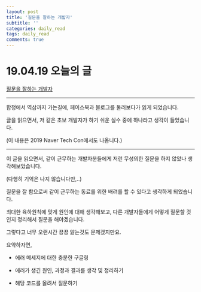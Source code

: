 ```yaml
---
layout: post
title: '질문을 잘하는 개밟자'
subtitle: ''
categories: daily_read
tags: daily_read
comments: true
---
```



# 19.04.19 오늘의 글

[질문을 잘하는 개발자](https://jbee.io/essay/good_questionor/)

--- 

합정에서 역삼까지 가는길에, 페이스북과 블로그를 둘러보다가 읽게 되었습니다.

글을 읽으면서, 저 같은 초보 개발자가 하기 쉬운 실수 중에 하나라고 생각이 들었습니다.

(이 내용은 2019 Naver Tech Con에서도 나옵니다.)

---

이 글을 읽으면서, 같이 근무하는 개발자분들에게 저런 무성의한 질문을 하지 않았나 생각해보았습니다.

(다행히 기억은 나지 않습니다만,..)


질문을 잘 함으로써 같이 근무하는 동료를 위한 배려를 할 수 있다고 생각하게 되었습니다. 

최대한 육하원칙에 맞게 원인에 대해 생각해보고, 다른 개발자들에게 어떻게 질문할 것인지 정리해서 질문을 해야겠습니다. 

그렇다고 너무 오랜시간 끙끙 앓는것도 문제겠지만요.


요약하자면, 

-  에러 메세지에 대한 충분한 구글링

-  에러가 생긴 원인, 과정과 결과를 생각 및 정리하기

-  해당 코드를 올려서 질문하기
